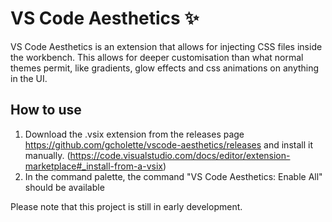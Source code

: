 #  VS Code Aesthetics :sparkles:

VS Code Aesthetics is an extension that allows for injecting CSS files inside the workbench. This allows for deeper customisation than what normal themes permit, like gradients, glow effects and css animations on anything in the UI.

## How to use

1. Download the .vsix extension from the releases page https://github.com/gcholette/vscode-aesthetics/releases and install it manually. (https://code.visualstudio.com/docs/editor/extension-marketplace#_install-from-a-vsix)
2. In the command palette, the command "VS Code Aesthetics: Enable All" should be available

Please note that this project is still in early development.
